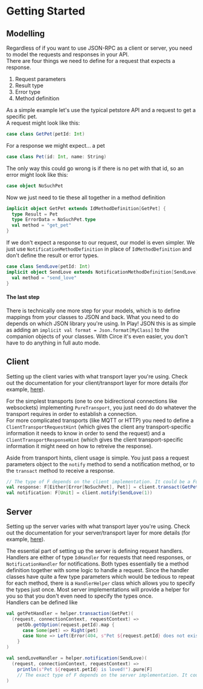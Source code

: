# Getting Started

## Modelling

Regardless of if you want to use JSON-RPC as a client or server, you need to model the requests and responses in your API.  
There are four things we need to define for a request that expects a response.

1. Request parameters
2. Result type
3. Error type
4. Method definition

As a simple example let's use the typical petstore API and a request to get a specific pet.  
A request might look like this:

```scala
case class GetPet(petId: Int)
```

For a response we might expect... a pet

```scala
case class Pet(id: Int, name: String)
```

The only way this could go wrong is if there is no pet with that id, so an error might look like this:

```scala
case object NoSuchPet
```

Now we just need to tie these all together in a method definition

```scala
implicit object GetPet extends IdMethodDefinition[GetPet] {
  type Result = Pet
  type ErrorData = NoSuchPet.type
  val method = "get_pet"
}
```

If we don't expect a response to our request, our model is even simpler. We just use `NotificationMethodDefinition` in place of `IdMethodDefinition` and don't define the result or error types.

```scala
case class SendLove(petId: Int)
implicit object SendLove extends NotificationMethodDefinition[SendLove] {
  val method = "send_love"
}
```

#### The last step

There is technically one more step for your models, which is to define mappings from your classes to JSON and back.
What you need to do depends on which JSON library you're using.
In Play! JSON this is as simple as adding an `implicit val format = Json.format[MyClass]` to the companion objects of your classes.
With Circe it's even easier, you don't have to do anything in full auto mode.

## Client

Setting up the client varies with what transport layer you're using. 
Check out the documentation for your client/transport layer for more details (for example, [here](paho/README.MD)).  

For the simplest transports (one to one bidirectional connections like websockets) implementing `PureTransport`, you just need do do whatever the transport requires in order to establish a connection.  
For more complicated transports (like MQTT or HTTP) you need to define a `ClientTransportRequestHint` (which gives the client any transport-specific information it needs to know in order to send the request) and a `ClientTransportResponseHint` (which gives the client transport-specific information it might need on how to retreive the response).

Aside from transport hints, client usage is simple. You just pass a request parameters object to the `notify` method to send a notification method, or to the `transact` method to receive a response.

```scala
// The type of F depends on the client implementation. It could be a Future to be awaited or an IO monad to be executed.
val response: F[Either[Error[NoSuchPet], Pet]] = client.transact(GetPet(1))
val notification: F[Unit] = client.notify(SendLove(1))
```

## Server

Setting up the server varies with what transport layer you're using. 
Check out the documentation for your server/transport layer for more details (for example, [here](paho/README.MD)).  

The essential part of setting up the server is defining request handlers. 
Handlers are either of type `IdHandler` for requests that need responses, 
or `NotificationHandler` for notifications.
Both types essentially tie a method definition together with some logic to handle a request.
Since the handler classes have quite a few type parameters which would be tedious to repeat for each method, there is a `HandlerHelper` class which allows you to specify the types just once.
Most server implementations will provide a helper for you so that you don't even need to specify the types once.  
Handlers can be defined like

```scala
val getPetHandler = helper.transaction(GetPet)(
  (request, connectionContext, requestContext) => 
    petDb.getOption(request.petId).map {
      case Some(pet) => Right(pet)
      case None => Left(Error(404, s"Pet ${request.petId} does not exist.", NoSuchPet))
    }
)

val sendLoveHandler = helper.notification(SendLove)(
  (request, connectionContext, requestContext) =>
    println(s"Pet ${request.petId} is loved!").pure[F]
    // The exact type of F depends on the server implementation. It could be a Future, or an IO monad, etc.
)
```
